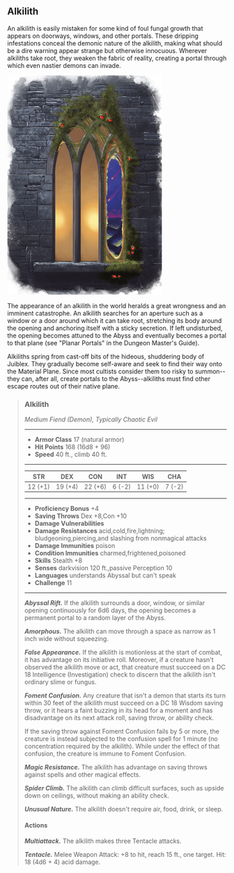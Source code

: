 ## Alkilith
An alkilith is easily mistaken for some kind of foul fungal growth that appears on doorways, windows, and other portals. These dripping infestations conceal the demonic nature of the alkilith, making what should be a dire warning appear strange but otherwise innocuous. Wherever alkiliths take root, they weaken the fabric of reality, creating a portal through which even nastier demons can invade.

![](Alkilith.png)

The appearance of an alkilith in the world heralds a great wrongness and an imminent catastrophe. An alkilith searches for an aperture such as a window or a door around which it can take root, stretching its body around the opening and anchoring itself with a sticky secretion. If left undisturbed, the opening becomes attuned to the Abyss and eventually becomes a portal to that plane (see "Planar Portals" in the Dungeon Master's Guide).

Alkiliths spring from cast-off bits of the hideous, shuddering body of Juiblex. They gradually become self-aware and seek to find their way onto the Material Plane. Since most cultists consider them too risky to summon--they can, after all, create portals to the Abyss--alkiliths must find other escape routes out of their native plane.

>### Alkilith
>*Medium Fiend (Demon), Typically Chaotic Evil*
>___
>- **Armor Class** 17 (natural armor)
>- **Hit Points** 168 (16d8 + 96)
>- **Speed** 40 ft., climb 40 ft.
>___
>|**STR**|**DEX**|**CON**|**INT**|**WIS**|**CHA**|
>|:---:|:---:|:---:|:---:|:---:|:---:|
>|12 (+1)|19 (+4)|22 (+6)|6 (-2)|11 (+0)|7 (-2)|
>
>___
>- **Proficiency Bonus** +4
>- **Saving Throws** Dex +8,Con +10
>- **Damage Vulnerabilities** 
>- **Damage Resistances** acid,cold,fire,lightning; bludgeoning,piercing,and slashing from nonmagical attacks
>- **Damage Immunities** poison
>- **Condition Immunities** charmed,frightened,poisoned
>- **Skills** Stealth +8
>- **Senses** darkvision 120 ft.,passive Perception 10
>- **Languages** understands Abyssal but can't speak
>- **Challenge** 11
>___
>***Abyssal Rift.*** If the alkilith surrounds a door, window, or similar opening continuously for 6d6 days, the opening becomes a permanent portal to a random layer of the Abyss.
>
>***Amorphous.*** The alkilith can move through a space as narrow as 1 inch wide without squeezing.
>
>***False Appearance.*** If the alkilith is motionless at the start of combat, it has advantage on its initiative roll. Moreover, if a creature hasn't observed the alkilith move or act, that creature must succeed on a DC 18 Intelligence (Investigation) check to discern that the alkilith isn't ordinary slime or fungus.
>
>***Foment Confusion.*** Any creature that isn't a demon that starts its turn within 30 feet of the alkilith must succeed on a DC 18 Wisdom saving throw, or it hears a faint buzzing in its head for a moment and has disadvantage on its next attack roll, saving throw, or ability check.
>
>If the saving throw against Foment Confusion fails by 5 or more, the creature is instead subjected to the confusion spell for 1 minute (no concentration required by the alkilith). While under the effect of that confusion, the creature is immune to Foment Confusion.
>
>***Magic Resistance.*** The alkilith has advantage on saving throws against spells and other magical effects.
>
>***Spider Climb.*** The alkilith can climb difficult surfaces, such as upside down on ceilings, without making an ability check.
>
>***Unusual Nature.*** The alkilith doesn't require air, food, drink, or sleep.
>
>#### Actions
>***Multiattack.*** The alkilith makes three Tentacle attacks.
>
>***Tentacle.*** Melee Weapon Attack: +8 to hit, reach 15 ft., one target. Hit: 18 (4d6 + 4) acid damage.
>
